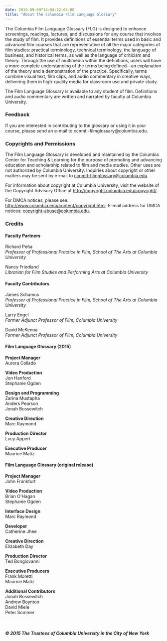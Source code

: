 ```yaml
---
date: 2015-09-09T14:04:12-04:00
title: "About the Columbia Film Language Glossary"
---
```


The Columbia Film Language Glossary (FLG) is designed to enhance screenings, readings, lectures, and discussions for any course that involves the study of film. It provides definitions of essential terms used in basic and advanced film courses that are representative of all the major categories of film studies: practical terminology, technical terminology, the language of business, and historical terms, as well as the language of criticism and theory. Through the use of multimedia within the definitions, users will have a more complete understanding of the terms being defined—an explanation of the theory and a demonstration of the practice. Specifically, terms combine visual text, film clips, and audio commentary in creative ways, delivering them in high-quality media for classroom use and private study.

The Film Language Glossary is available to any student of film. Definitions and audio commentary are written and narrated by faculty at Columbia University.

<div class="about-div" id="Feedback">
<h3>Feedback</h3>

<p>If you are interested in contributing to the glossary or using it in your course, please send an e-mail to ccnmtl-filmglossary@columbia.edu.</p>
</div>

### Copyrights and Permissions

The Film Language Glossary is developed and maintained by the Columbia Center for Teaching & Learning for the purpose of promoting and advancing education and scholarship related to film and media studies. Other uses are not authorized by Columbia University. Inquiries about copyright or other matters may be sent by e-mail to ccnmtl-filmglossary@columbia.edu.

For information about copyright at Columbia University, visit the website of the Copyright Advisory Office at <http://copyright.columbia.edu/copyright/>.

For DMCA notices, please see: http://www.columbia.edu/content/copyright.html. E-mail address for DMCA notices: <copyright-abuse@columbia.edu>.

### Credits

#### Faculty Partners

Richard Pe&#241;a  
_Professor of Professional Practice in Film, School of The Arts at Columbia University_

Nancy Friedland  
_Librarian for Film Studies and Performing Arts at Columbia University_

#### Faculty Contributors

James Schamus  
_Professor of Professional Practice in Film, School of The Arts at Columbia University_

Larry Engel  
_Former Adjunct Professor of Film, Columbia University_

David McKenna  
_Former Adjunct Professor of Film, Columbia University_


#### Film Language Glossary (2015)

__Project Manager__  
Aurora Collado

__Video Production__  
Jon Hanford  
Stephanie Ogden

__Design and Programming__  
Zarina Mustapha  
Anders Pearson  
Jonah Bossewitch  
  
__Creative Direction__  
Marc Raymond  
  
__Production Director__  
Lucy Appert  
  
__Executive Producer__  
Maurice Matiz  

#### Film Language Glossary (original release)

__Project Manager__  
John Frankfurt

__Video Production__  
Brian O'Hagan  
Stephanie Ogden

__Interface Design__  
Marc Raymond

__Developer__  
Catherine Jhee

__Creative Direction__  
Elizabeth Day

__Production Director__  
Ted Bongiovanni

__Executive Producers__  
Frank Moretti  
Maurice Matiz

__Additional Contributors__  
Jonah Bossewitch  
Andrew Boynton  
David Miele  
Peter Sommer

<br />

##### &copy; 2015 The Trustees of Columbia University in the City of New York